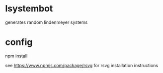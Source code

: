lsystembot
=========

generates random lindenmeyer systems

config
=====

npm install

see https://www.npmjs.com/package/rsvg for rsvg installation instructions
